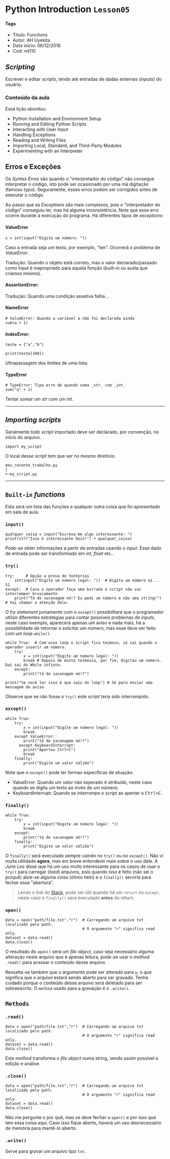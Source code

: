 # Python Introduction `Lesson05`

#### Tags
* Título: Functions
* Autor: AH Uyekita
* Data início: 06/12/2018
* Cod: nd110

## _Scripting_

Escrever e editar _scripts_, tendo até entradas de dadas externas (_inputs_) do usuário.

### Conteúdo da aula

Essa lição abordou:

* Python Installation and Environment Setup
* Running and Editing Python Scripts
* Interacting with User Input
* Handling Exceptions
* Reading and Writing Files
* Importing Local, Standard, and Third-Party Modules
* Experimenting with an Interpreter

## Erros e Exceções

Os _Syntax Erros_ são quando o "interpretador do código" não consegue interpretar o código, isto pode ser ocasionado por uma má digitação (famoso _typo_). Seguramente, esses erros podem ser corrigidos antes de executar o código.

Ao passo que as _Exceptions_ são mais complexos, pois o "interpretador do código" conseguiu ler, mas há alguma inconsistência. Note que esse erro ocorre durante a execução do programa. Há diferentes tipos de _exceptions_:

#### ValueError
```{py}
x = int(input("Digite um número: "))
```
Caso a entrada seja um texto, por exemplo, "ten". Ocorrerá o problema de _ValueError_.

Tradução: Quando o objeto está correto, mas o valor declarado/passado como input é inapropriado para aquela função (_built-in_ ou auela que criamos mesmo).

#### AssertionError:
Tradução: Quando uma condição assetiva falha...

#### NameError
```{py}
# ValueError: Quando a variável a não foi declarada ainda
sum(a + 1)
```
#### IndexError:
```{py}
teste = ["a","b"]

print(teste[100])
```
Ultrapassagem dos limites de uma lista.

#### TypeError
```{py}
# TypeError: Tipo erro de quando soma _str_ com _int_
sum("a" + 1)
```
Tentar somar um _str_ com um _int_.
**********************************************************
## _Importing scripts_

Geralmente todo _script_ importado deve ser declarado, por convenção, no início do arquivo.

```{py}
import my_script
```
O local desse _script_ tem que ser no mesmo diretório.

```
meu_recente_trabalho.py
|
+-my_script.py
```

**********************************************************
## `Built-in` _functions_

Esta será um lista das funções e qualquer outra coisa que foi apresentado em sala de aula.

### `input()`
```{py}
qualquer_coisa = input("Escreva-me algo interessante: ")
print(str("Isso é interessante hein!") + qualquer_coisa)
```
Pode-se obter informações a partir de entradas usando o _input_. Esse dado de entrada pode ser transformado em _int_, _float_ etc..

### `try()`
```{py}
try:     # Opção a prova de tonterías
    int(input("Digite um número legal: "))  # Digita um número aí... 51
except:  # Caso o operador faça uma burrada o script não vai interromper bruscamente
    print("Tá de sacanagem né!? Eu pedi um número e não uma string!")  # Vai chamar a atenção dele.
```
O _try statement_ juntamente com o `except()` possibilitará que o programador utilize diferentes estratégias para contar possíveis problemas de _inputs_, neste caso exemplo, aparecerá apenas um aviso e nada mais, há a possibilidade de retornar a solicitar um número, mas esse deve ser feito com um _loop_ `while()`.

```{py}
while True:  # Com esse loop o script fica teimoso, só sai quando o operador inserir um número.
    try:
        x = int(input("Digite um número legal: "))
        break # Depois de muita teimosia, por fim, digitou um número. Daí sai do While infinto.
    except:
        print("tá de sacanagem né!?")

print("Se você ler isso é que saiu do loop") # Só para enviar uma mensagem de aviso
```
Observe que se não fosse o `try()` este _script_ teria sido interrompido.

### `except()`
```{py}
while True:
    try:
        x = int(input("Digite um número legal: "))
        break
    except ValueError:
        print("tá de sacanagem né!?")
	  except KeyboardInterrupt:
        print("Apertou Ctrl+C")
        break
    finally:
        print("Digite um valor válido")
```
Note que o `except()` pode ter formas específicas de atuação:

* ValueError: Quando um valor não esperado é atribuído, neste caso quando se digita um texto ao invés de um número;
* KeyboardInterrupt: Quando se interrompe o _script_ ao apertar o <kbd>Ctrl+C</kbd>.

### `finally()`
```{py}
while True:
    try:
        x = int(input("Digite um número legal: "))
        break
    except:
        print("tá de sacanagem né!?")
    finally:
        print("Digite um valor válido")
```
O `finally()` será executado sempre caindo no `try()` ou no `except()`. Não vi muita utilidade **agora**, mas em breve entenderei mais sobre o uso dele. A _Juno Lee_ disse que há um uso muito interessante para os casos de usar o `try()` para carregar (_load_) arquivos, pois quando isso é feito (não sei o porquê) abre-se alguma coisa (ótimo hein) e o `finally()` serviria para fechar essa "abertura".

> Lendo o link do [Stack](https://stackoverflow.com/questions/11551996/why-do-we-need-the-finally-clause-in-python), pode ser útil quando há um `return` no `except`, neste caso o `finally()` será executado **antes** do return.

### `open()`
```{py}
data = open("path/file.txt","r")  # Carregando um arquivo txt localizado pelo path.
                                  # O argumento "r" significa read only.
dataset = data.read()
data.close()
```
O resultado do `open()` será um _file object_, caso seja necessário alguma alteração neste arquivo que é apenas leitura, pode-se usar o _method_ `.read()` para acessar o conteúdo desse arquivo.

Ressalta-se também que o argumento pode ser alterado para `w`, o que significa que o arquivo estará sendo aberto para ser gravado. Tenha cuidado porque o conteúdo desse arquivo será deletado para ser sobreescrito. O `method` usado para a gravação é o `.write()`.

## `Methods`

### `.read()`
```{py}
data = open("path/file.txt","r")  # Carregando um arquivo txt localizado pelo path.
                                  # O argumento "r" significa read only.
dataset = data.read()
data.close()
```
Este _method_ transforma o _file object_ numa string, sendo assim possível a edição e análise.

### `.close()`
```{py}
data = open("path/file.txt","r")  # Carregando um arquivo txt localizado pelo path.
                                  # O argumento "r" significa read only.
dataset = data.read()
data.close()
```
Não me pergunte o por quê, mas se deve fechar o `open()` e por isso que tem essa coisa aqui. Caso isso fique aberto, haverá um uso desnecessário de memória para mantê-lo aberto.

### `.write()`

Serve para gravar um arquivo tipo `txt`.
